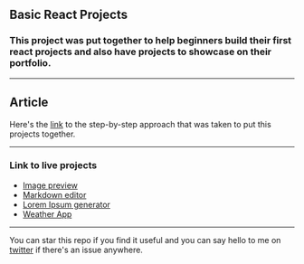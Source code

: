 ## Basic React Projects

### This project was put together to help beginners build their first react projects and also have projects to showcase on their portfolio.

---

## Article

Here's the [link](https://www.works-hub.com/learn/basic-projects-using-react-hooks-f68a7) to the step-by-step approach that was taken to put this projects together.

---

### Link to live projects

- [Image preview](https://image-preview.netlify.app)
- [Markdown editor](https://mark-down-editor.netlify.app)
- [Lorem Ipsum generator](https://lorem-ipsum-text-generator.netlify.app/)
- [Weather App](https://weather-forecasts-project.netlify.app)

---

You can star this repo if you find it useful and you can say hello to me on [twitter](https://twitter.com/that_yhemmygirl) if there's an issue anywhere.
